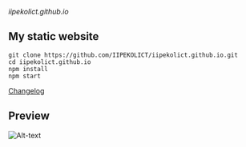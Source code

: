 *iipekolict.github.io*
## My static website

```
git clone https://github.com/IIPEKOLICT/iipekolict.github.io.git
cd iipekolict.github.io
npm install
npm start
```

[Changelog](CHANGELOG.md)

## Preview
![Alt-text](https://github.com/IIPEKOLICT/iipekolict.github.io/blob/main/preview.png "iipekolict.github.io")